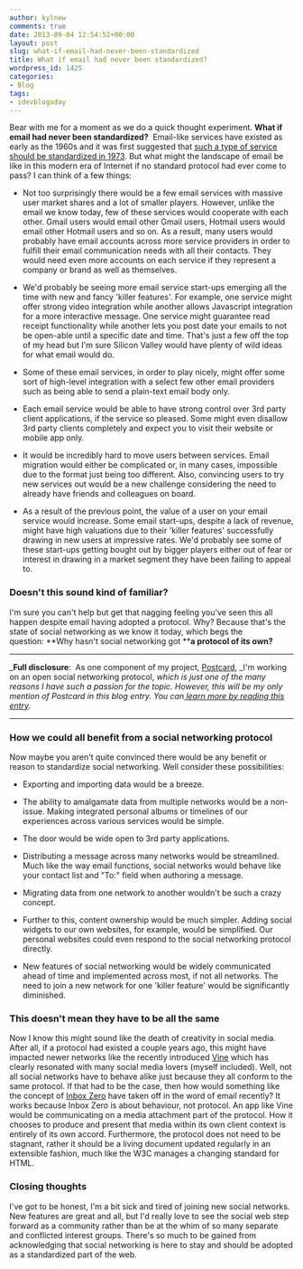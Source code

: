 ```yaml
---
author: kylnew
comments: true
date: 2013-09-04 12:54:52+00:00
layout: post
slug: what-if-email-had-never-been-standardized
title: What if email had never been standardized?
wordpress_id: 1425
categories:
- Blog
tags:
- idevblogaday
---
```


Bear with me for a moment as we do a quick thought experiment. **What if email had never been standardized?**  Email-like services have existed as early as the 1960s and it was first suggested that [such a type of service should be standardized in 1973](http://tools.ietf.org/html/rfc561). But what might the landscape of email be like in this modern era of Internet if no standard protocol had ever come to pass? I can think of a few things:



	
  * Not too surprisingly there would be a few email services with massive user market shares and a lot of smaller players. However, unlike the email we know today, few of these services would cooperate with each other. Gmail users would email other Gmail users, Hotmail users would email other Hotmail users and so on. As a result, many users would probably have email accounts across more service providers in order to fulfill their email communication needs with all their contacts. They would need even more accounts on each service if they represent a company or brand as well as themselves.

	
  * We'd probably be seeing more email service start-ups emerging all the time with new and fancy 'killer features'. For example, one service might offer strong video integration while another allows Javascript integration for a more interactive message. One service might guarantee read receipt functionality while another lets you post date your emails to not be open-able until a specific date and time. That's just a few off the top of my head but I'm sure Silicon Valley would have plenty of wild ideas for what email would do.

	
  * Some of these email services, in order to play nicely, might offer some sort of high-level integration with a select few other email providers such as being able to send a plain-text email body only.

	
  * Each email service would be able to have strong control over 3rd party client applications, if the service so pleased. Some might even disallow 3rd party clients completely and expect you to visit their website or mobile app only.

	
  * It would be incredibly hard to move users between services. Email migration would either be complicated or, in many cases, impossible due to the format just being too different. Also, convincing users to try new services out would be a new challenge considering the need to already have friends and colleagues on board.

	
  * As a result of the previous point, the value of a user on your email service would increase. Some email start-ups, despite a lack of revenue, might have high valuations due to their 'killer features' successfully drawing in new users at impressive rates. We'd probably see some of these start-ups getting bought out by bigger players either out of fear or interest in drawing in a market segment they have been failing to appeal to.




### Doesn't this sound kind of familiar?


I'm sure you can't help but get that nagging feeling you've seen this all happen despite email having adopted a protocol. Why? Because that's the state of social networking as we know it today, which begs the question: **Why hasn't social networking got ****a protocol of its own?**



* * *



_**Full disclosure**:  As one component of my project, [Postcard](http://postcardsocial.net/), _I'm working on an open social networking protocol, _which is just one of the many reasons I have such a passion for the topic. However, this will be my only mention of Postcard in this blog entry. You can[ learn more by reading this entry](http://blog.postcardsocial.net/introducing-postcard/)._



* * *





### How we could all benefit from a social networking protocol


Now maybe you aren't quite convinced there would be any benefit or reason to standardize social networking. Well consider these possibilities:



	
  * Exporting and importing data would be a breeze.

	
  * The ability to amalgamate data from multiple networks would be a non-issue. Making integrated personal albums or timelines of our experiences across various services would be simple.

	
  * The door would be wide open to 3rd party applications.

	
  * Distributing a message across many networks would be streamlined. Much like the way email functions, social networks would behave like your contact list and "To:" field when authoring a message.

	
  * Migrating data from one network to another wouldn't be such a crazy concept.

	
  * Further to this, content ownership would be much simpler. Adding social widgets to our own websites, for example, would be simplified. Our personal websites could even respond to the social networking protocol directly.

	
  * New features of social networking would be widely communicated ahead of time and implemented across most, if not all networks. The need to join a new network for one 'killer feature' would be significantly diminished.




### This doesn't mean they have to be all the same


Now I know this might sound like the death of creativity in social media. After all, if a protocol had existed a couple years ago, this might have impacted newer networks like the recently introduced [Vine](https://vine.co/) which has clearly resonated with many social media lovers (myself included). Well, not all social networks have to behave alike just because they all conform to the same protocol. If that had to be the case, then how would something like the concept of [Inbox Zero](http://inboxzero.com/) have taken off in the word of email recently? It works because Inbox Zero is about behaviour, not protocol. An app like Vine would be communicating on a media attachment part of the protocol. How it chooses to produce and present that media within its own client context is entirely of its own accord. Furthermore, the protocol does not need to be stagnant, rather it should be a living document updated regularly in an extensible fashion, much like the W3C manages a changing standard for HTML.


### Closing thoughts


I've got to be honest, I'm a bit sick and tired of joining new social networks. New features are great and all, but I'd really love to see the social web step forward as a community rather than be at the whim of so many separate and conflicted interest groups. There's so much to be gained from acknowledging that social networking is here to stay and should be adopted as a standardized part of the web.


